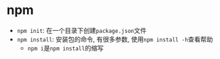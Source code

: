 # npm

* `npm init`: 在一个目录下创建`package.json`文件
* `npm install`: 安装包的命令, 有很多参数, 使用`npm install -h`查看帮助
    - `npm i`是`npm install`的缩写

